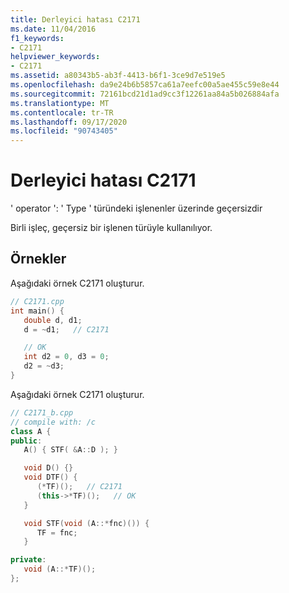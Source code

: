 ```yaml
---
title: Derleyici hatası C2171
ms.date: 11/04/2016
f1_keywords:
- C2171
helpviewer_keywords:
- C2171
ms.assetid: a80343b5-ab3f-4413-b6f1-3ce9d7e519e5
ms.openlocfilehash: da9e24b6b5857ca61a7eefc00a5ae455c59e8e44
ms.sourcegitcommit: 72161bcd21d1ad9cc3f12261aa84a5b026884afa
ms.translationtype: MT
ms.contentlocale: tr-TR
ms.lasthandoff: 09/17/2020
ms.locfileid: "90743405"
---
```

# <a name="compiler-error-c2171"></a>Derleyici hatası C2171

' operator ': ' Type ' türündeki işlenenler üzerinde geçersizdir

Birli işleç, geçersiz bir işlenen türüyle kullanılıyor.

## <a name="examples"></a>Örnekler

Aşağıdaki örnek C2171 oluşturur.

```cpp
// C2171.cpp
int main() {
   double d, d1;
   d = ~d1;   // C2171

   // OK
   int d2 = 0, d3 = 0;
   d2 = ~d3;
}
```

Aşağıdaki örnek C2171 oluşturur.

```cpp
// C2171_b.cpp
// compile with: /c
class A {
public:
   A() { STF( &A::D ); }

   void D() {}
   void DTF() {
      (*TF)();   // C2171
      (this->*TF)();   // OK
   }

   void STF(void (A::*fnc)()) {
      TF = fnc;
   }

private:
   void (A::*TF)();
};
```
